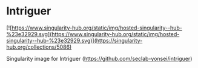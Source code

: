 # Intriguer

[![https://www.singularity-hub.org/static/img/hosted-singularity--hub-%23e32929.svg](https://www.singularity-hub.org/static/img/hosted-singularity--hub-%23e32929.svg)](https://singularity-hub.org/collections/5086)

Singularity image for Intriguer (https://github.com/seclab-yonsei/intriguer)
